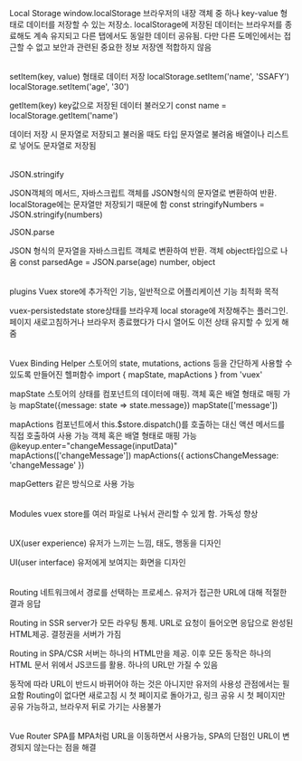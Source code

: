 ######
Local Storage
window.localStorage 브라우저의 내장 객체 중 하나
key-value 형태로 데이터를 저장할 수 있는 저장소. localStorage에 저장된 데이터는 브라우저를 종료해도 계속 유지되고 다른 탭에서도 동일한 데이터 공유됨. 다만 다른 
도메인에서는 접근할 수 없고 보안과 관련된 중요한 정보 저장엔 적합하지 않음
 
######
setItem(key, value) 형태로 데이터 저장
localStorage.setItem('name', 'SSAFY')
localStorage.setItem('age', '30')

getItem(key) key값으로 저장된 데이터 불러오기
const name = localStorage.getItem('name')

데이터 저장 시 문자열로 저장되고 불러올 때도 타입 문자열로 불려옴
배열이나 리스트로 넣어도 문자열로 저장됨

######
JSON.stringify

JSON객체의 메서드, 자바스크립트 객체를 JSON형식의 문자열로 변환하여 반환. localStorage에는 문자열만 저장되기 때문에 함
const stringifyNumbers = JSON.stringify(numbers)

JSON.parse

JSON 형식의 문자열을 자바스크립트 객체로 변환하여 반환. 객체 object타입으로 나옴
const parsedAge = JSON.parse(age)
number, object

######
plugins
Vuex store에 추가적인 기능, 일반적으로 어플리케이션 기능 최적화 목적

vuex-persistedstate
store상태를 브라우제 local storage에 저장해주는 플러그인. 페이지 새로고침하거나 브라우저 종료했다가 다시 열어도 이전 상태 유지할 수 있게 해줌

######
Vuex Binding Helper
스토어의 state, mutations, actions 등을 간단하게 사용할 수 있도록 만들어진 헬퍼함수
import { mapState, mapActions } from 'vuex'

mapState
스토어의 상태를 컴포넌트의 데이터에 매핑. 객체 혹은 배열 형태로 매핑 가능
mapState({message: state => state.message})
mapState(['message'])

mapActions
컴포넌트에서 this.$store.dispatch()를 호출하는 대신 액션 메서드를 직접 호출하여 사용 가능
객체 혹은 배열 형태로 매핑 가능
@keyup.enter="changeMessage(inputData)" 
mapActions(['changeMessage'])
mapActions({
  actionsChangeMessage: 'changeMessage'
})

mapGetters
같은 방식으로 사용 가능

######
Modules
vuex store를 여러 파일로 나눠서 관리할 수 있게 함. 가독성 향상


######
UX(user experience)
유저가 느끼는 느낌, 태도, 행동을 디자인

UI(user interface)
유저에게 보여지는 화면을 디자인

######
Routing
네트워크에서 경로를 선택하는 프로세스. 유저가 접근한 URL에 대해 적절한 결과 응답

Routing in SSR 
server가 모든 라우팅 통제. URL로 요청이 들어오면 응답으로 완성된 HTML제공. 결정권을 서버가 가짐

Routing in SPA/CSR
서버는 하나의 HTML만을 제공. 이후 모든 동작은 하나의 HTML 문서 위에서 JS코드를 활용. 하나의 URL만 가질 수 있음

동작에 따라 URL이 반드시 바뀌어야 하는 것은 아니지만 유저의 사용성 관점에서는 필요함
Routing이 없다면 새로고침 시 첫 페이지로 돌아가고, 링크 공유 시 첫 페이지만 공유 가능하고, 브라우저 뒤로 가기는 사용불가

######
Vue Router 
SPA를 MPA처럼 URL을 이동하면서 사용가능, SPA의 단점인 URL이 변경되지 않는다는 점을 해결

